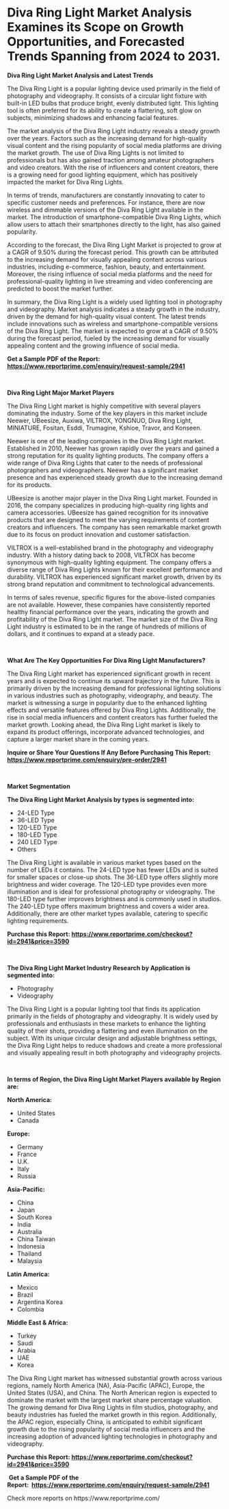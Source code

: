 <p><h1>Diva Ring Light Market Analysis Examines its Scope on Growth Opportunities, and Forecasted Trends Spanning from 2024 to 2031.</h1></p><p><strong>Diva Ring Light Market Analysis and Latest Trends</strong></p>
<p><p>The Diva Ring Light is a popular lighting device used primarily in the field of photography and videography. It consists of a circular light fixture with built-in LED bulbs that produce bright, evenly distributed light. This lighting tool is often preferred for its ability to create a flattering, soft glow on subjects, minimizing shadows and enhancing facial features.</p><p>The market analysis of the Diva Ring Light industry reveals a steady growth over the years. Factors such as the increasing demand for high-quality visual content and the rising popularity of social media platforms are driving the market growth. The use of Diva Ring Lights is not limited to professionals but has also gained traction among amateur photographers and video creators. With the rise of influencers and content creators, there is a growing need for good lighting equipment, which has positively impacted the market for Diva Ring Lights.</p><p>In terms of trends, manufacturers are constantly innovating to cater to specific customer needs and preferences. For instance, there are now wireless and dimmable versions of the Diva Ring Light available in the market. The introduction of smartphone-compatible Diva Ring Lights, which allow users to attach their smartphones directly to the light, has also gained popularity.</p><p>According to the forecast, the Diva Ring Light Market is projected to grow at a CAGR of 9.50% during the forecast period. This growth can be attributed to the increasing demand for visually appealing content across various industries, including e-commerce, fashion, beauty, and entertainment. Moreover, the rising influence of social media platforms and the need for professional-quality lighting in live streaming and video conferencing are predicted to boost the market further.</p><p>In summary, the Diva Ring Light is a widely used lighting tool in photography and videography. Market analysis indicates a steady growth in the industry, driven by the demand for high-quality visual content. The latest trends include innovations such as wireless and smartphone-compatible versions of the Diva Ring Light. The market is expected to grow at a CAGR of 9.50% during the forecast period, fueled by the increasing demand for visually appealing content and the growing influence of social media.</p></p>
<p><strong>Get a Sample PDF of the Report:&nbsp; <a href="https://www.reportprime.com/enquiry/request-sample/2941">https://www.reportprime.com/enquiry/request-sample/2941</a></strong></p>
<p>&nbsp;</p>
<p><strong>Diva Ring Light Major Market Players</strong></p>
<p><p>The Diva Ring Light market is highly competitive with several players dominating the industry. Some of the key players in this market include Neewer, UBeesize, Auxiwa, VILTROX, YONGNUO, Diva Ring Light, MINIATURE, Fositan, Esddi, Trumagine, Kshioe, Travor, and Konseen.</p><p>Neewer is one of the leading companies in the Diva Ring Light market. Established in 2010, Neewer has grown rapidly over the years and gained a strong reputation for its quality lighting products. The company offers a wide range of Diva Ring Lights that cater to the needs of professional photographers and videographers. Neewer has a significant market presence and has experienced steady growth due to the increasing demand for its products.</p><p>UBeesize is another major player in the Diva Ring Light market. Founded in 2016, the company specializes in producing high-quality ring lights and camera accessories. UBeesize has gained recognition for its innovative products that are designed to meet the varying requirements of content creators and influencers. The company has seen remarkable market growth due to its focus on product innovation and customer satisfaction.</p><p>VILTROX is a well-established brand in the photography and videography industry. With a history dating back to 2008, VILTROX has become synonymous with high-quality lighting equipment. The company offers a diverse range of Diva Ring Lights known for their excellent performance and durability. VILTROX has experienced significant market growth, driven by its strong brand reputation and commitment to technological advancements.</p><p>In terms of sales revenue, specific figures for the above-listed companies are not available. However, these companies have consistently reported healthy financial performance over the years, indicating the growth and profitability of the Diva Ring Light market. The market size of the Diva Ring Light industry is estimated to be in the range of hundreds of millions of dollars, and it continues to expand at a steady pace.</p></p>
<p>&nbsp;</p>
<p><strong>What Are The Key Opportunities For Diva Ring Light Manufacturers?</strong></p>
<p><p>The Diva Ring Light market has experienced significant growth in recent years and is expected to continue its upward trajectory in the future. This is primarily driven by the increasing demand for professional lighting solutions in various industries such as photography, videography, and beauty. The market is witnessing a surge in popularity due to the enhanced lighting effects and versatile features offered by Diva Ring Lights. Additionally, the rise in social media influencers and content creators has further fueled the market growth. Looking ahead, the Diva Ring Light market is likely to expand its product offerings, incorporate advanced technologies, and capture a larger market share in the coming years.</p></p>
<p><strong>Inquire or Share Your Questions If Any Before Purchasing This Report: <a href="https://www.reportprime.com/enquiry/pre-order/2941">https://www.reportprime.com/enquiry/pre-order/2941</a></strong></p>
<p>&nbsp;</p>
<p><strong>Market Segmentation</strong></p>
<p><strong>The Diva Ring Light Market Analysis by types is segmented into:</strong></p>
<p><ul><li>24-LED Type</li><li>36-LED Type</li><li>120-LED Type</li><li>180-LED Type</li><li>240 LED Type</li><li>Others</li></ul></p>
<p><p>The Diva Ring Light is available in various market types based on the number of LEDs it contains. The 24-LED type has fewer LEDs and is suited for smaller spaces or close-up shots. The 36-LED type offers slightly more brightness and wider coverage. The 120-LED type provides even more illumination and is ideal for professional photography or videography. The 180-LED type further improves brightness and is commonly used in studios. The 240-LED type offers maximum brightness and covers a wider area. Additionally, there are other market types available, catering to specific lighting requirements.</p></p>
<p><strong>Purchase this Report:&nbsp;<a href="https://www.reportprime.com/checkout?id=2941&price=3590">https://www.reportprime.com/checkout?id=2941&price=3590</a></strong></p>
<p>&nbsp;</p>
<p><strong>The Diva Ring Light Market Industry Research by Application is segmented into:</strong></p>
<p><ul><li>Photography</li><li>Videography</li></ul></p>
<p><p>The Diva Ring Light is a popular lighting tool that finds its application primarily in the fields of photography and videography. It is widely used by professionals and enthusiasts in these markets to enhance the lighting quality of their shots, providing a flattering and even illumination on the subject. With its unique circular design and adjustable brightness settings, the Diva Ring Light helps to reduce shadows and create a more professional and visually appealing result in both photography and videography projects.</p></p>
<p>&nbsp;</p>
<p><strong>In terms of Region, the Diva Ring Light Market Players available by Region are:</strong></p>
<p>
    <p> <strong> North America: </strong>
        <ul>
            <li>United States</li>
            <li>Canada</li>
        </ul>
        </p> 
    <p> <strong> Europe: </strong>
        <ul>
            <li>Germany</li>
            <li>France</li>
            <li>U.K.</li>
            <li>Italy</li>
            <li>Russia</li>
        </ul>
        </p> 
    <p> <strong> Asia-Pacific: </strong>
        <ul>
            <li>China</li>
            <li>Japan</li>
            <li>South Korea</li>
            <li>India</li>
            <li>Australia</li>
            <li>China Taiwan</li>
            <li>Indonesia</li>
            <li>Thailand</li>
            <li>Malaysia</li>
        </ul>
        </p> 
    <p> <strong> Latin America: </strong>
        <ul>
            <li>Mexico</li>
            <li>Brazil</li>
            <li>Argentina Korea</li>
            <li>Colombia</li>
        </ul>
        </p> 
    <p> <strong> Middle East & Africa: </strong>
        <ul>
            <li>Turkey</li>
            <li>Saudi</li>
            <li>Arabia</li>
            <li>UAE</li>
            <li>Korea</li>
        </ul>
    </p>
    </p>
<p><p>The Diva Ring Light market has witnessed substantial growth across various regions, namely North America (NA), Asia-Pacific (APAC), Europe, the United States (USA), and China. The North American region is expected to dominate the market with the largest market share percentage valuation. The growing demand for Diva Ring Lights in film studios, photography, and beauty industries has fueled the market growth in this region. Additionally, the APAC region, especially China, is anticipated to exhibit significant growth due to the rising popularity of social media influencers and the increasing adoption of advanced lighting technologies in photography and videography.</p></p>
<p><strong>Purchase this Report: <a href="https://www.reportprime.com/checkout?id=2941&price=3590">https://www.reportprime.com/checkout?id=2941&price=3590</a></strong></p>
<p>&nbsp;<strong>Get a Sample PDF of the Report:&nbsp;&nbsp;<a href="https://www.reportprime.com/enquiry/request-sample/2941">https://www.reportprime.com/enquiry/request-sample/2941</a></strong></p>
<p><strong></strong></p>
<p>Check more reports on https://www.reportprime.com/</p>